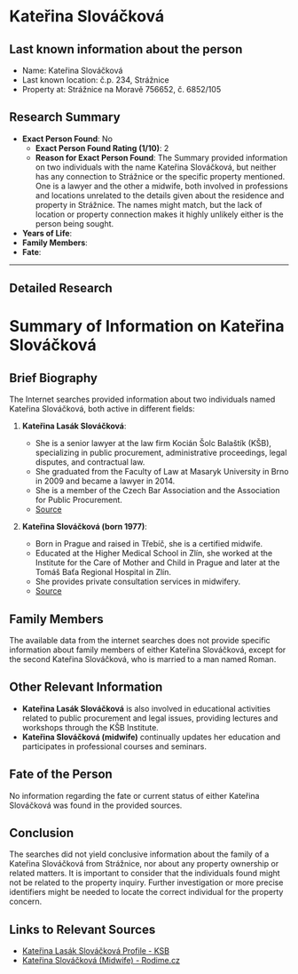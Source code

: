 # Kateřina Slováčková

## Last known information about the person
- Name: Kateřina Slováčková
- Last known location: č.p. 234, Strážnice
- Property at: Strážnice na Moravě 756652, č. 6852/105 

## Research Summary
- **Exact Person Found**: No
  - **Exact Person Found Rating (1/10)**: 2
  - **Reason for Exact Person Found**: The Summary provided information on two individuals with the name Kateřina Slováčková, but neither has any connection to Strážnice or the specific property mentioned. One is a lawyer and the other a midwife, both involved in professions and locations unrelated to the details given about the residence and property in Strážnice. The names might match, but the lack of location or property connection makes it highly unlikely either is the person being sought.
- **Years of Life**: 
- **Family Members**: 
- **Fate**: 

---

## Detailed Research
# Summary of Information on Kateřina Slováčková

## Brief Biography

The Internet searches provided information about two individuals named Kateřina Slováčková, both active in different fields:

1. **Kateřina Lasák Slováčková**:
   - She is a senior lawyer at the law firm Kocián Šolc Balaštík (KŠB), specializing in public procurement, administrative proceedings, legal disputes, and contractual law.
   - She graduated from the Faculty of Law at Masaryk University in Brno in 2009 and became a lawyer in 2014. 
   - She is a member of the Czech Bar Association and the Association for Public Procurement.
   - [Source](https://www.ksb.cz/clenove-tymu/katerina-lasak-slovackova)

2. **Kateřina Slováčková (born 1977)**:
   - Born in Prague and raised in Třebíč, she is a certified midwife.
   - Educated at the Higher Medical School in Zlín, she worked at the Institute for the Care of Mother and Child in Prague and later at the Tomáš Baťa Regional Hospital in Zlín.
   - She provides private consultation services in midwifery.
   - [Source](http://www.rodime.cz/o-mne)

## Family Members

The available data from the internet searches does not provide specific information about family members of either Kateřina Slováčková, except for the second Kateřina Slováčková, who is married to a man named Roman.

## Other Relevant Information

- **Kateřina Lasák Slováčková** is also involved in educational activities related to public procurement and legal issues, providing lectures and workshops through the KŠB Institute.
- **Kateřina Slováčková (midwife)** continually updates her education and participates in professional courses and seminars.

## Fate of the Person

No information regarding the fate or current status of either Kateřina Slováčková was found in the provided sources.

## Conclusion

The searches did not yield conclusive information about the family of a Kateřina Slováčková from Strážnice, nor about any property ownership or related matters. It is important to consider that the individuals found might not be related to the property inquiry. Further investigation or more precise identifiers might be needed to locate the correct individual for the property concern.

## Links to Relevant Sources

- [Kateřina Lasák Slováčková Profile - KSB](https://www.ksb.cz/clenove-tymu/katerina-lasak-slovackova)
- [Kateřina Slováčková (Midwife) - Rodime.cz](http://www.rodime.cz/o-mne)
    